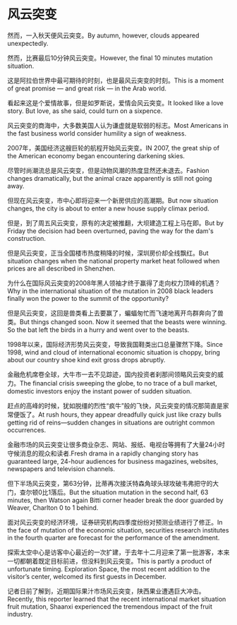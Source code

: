 # 风云突变

<p><span class="chinese">然而，一入秋天便风云突变。</span><span class="english">By autumn, however, clouds appeared unexpectedly.</span></p>

<p><span class="chinese">然而，比赛最后10分钟风云突变。</span><span class="english">However, the final 10 minutes mutation situation.</span></p>

<p><span class="chinese">这是阿拉伯世界中最可期待的时刻，也是最风云突变的时刻。</span><span class="english">This is a moment of great promise — and great risk — in the Arab world.</span></p>

<p><span class="chinese">看起来这是个爱情故事，但是如罗斯说，爱情会风云突变。</span><span class="english">It looked like a love story. But love, as she said, could turn on a sixpence.</span></p>

<p><span class="chinese">风云突变的商海中，大多数美国人认为谦虚就是软弱的标志。</span><span class="english">Most Americans in the fast business world consider humility a sign of weakness.</span></p>

<p><span class="chinese">2007年，美国经济这艘巨轮的航程开始风云突变。</span><span class="english">IN 2007, the great ship of the American economy began encountering darkening skies.</span></p>

<p><span class="chinese">尽管时尚潮流总是风云突变，但是动物风潮的热度显然还未退去。</span><span class="english">Fashion changes dramatically, but the animal craze apparently is still not going away.</span></p>

<p><span class="chinese">但现在风云突变，市中心即将迎来一个新房供应的高潮期。</span><span class="english">But now situation changes, the city is about to enter a new house supply climax period.</span></p>

<p><span class="chinese">但是，到了周五风云突变，原有的决定被推翻，大坝建造工程上马在即。</span><span class="english">But by Friday the decision had been overturned, paving the way for the dam's construction.</span></p>

<p><span class="chinese">但是风云突变，正当全国楼市热度稍降的时候，深圳房价却全线飘红。</span><span class="english">But situation changes when the national property market heat followed when prices are all described in Shenzhen.</span></p>

<p><span class="chinese">为什么在国际风云突变的2008年黑人领袖才终于赢得了走向权力顶峰的机遇？</span><span class="english">Why in the international situation of the mutation in 2008 black leaders finally won the power to the summit of the opportunity?</span></p>

<p><span class="chinese">但是风云突变，这回是兽类看上去要赢了，蝙蝠匆忙而飞速地离开鸟群奔向了兽类。</span><span class="english">But things changed soon. Now it seemed that the beasts were winning. So the bat left the birds in a hurry and went over to the beasts.</span></p>

<p><span class="chinese">1998年以来，国际经济形势风云突变，导致我国鞋类出口总量骤然下降。</span><span class="english">Since 1998, wind and cloud of international economic situation is choppy, bring about our country shoe kind exit gross drops abruptly.</span></p>

<p><span class="chinese">金融危机席卷全球，大牛市一去不见踪迹，国内投资者刹那间领略风云突变的威力。</span><span class="english">The financial crisis sweeping the globe, to no trace of a bull market, domestic investors enjoy the instant power of sudden situation.</span></p>

<p><span class="chinese">赶点的高峰的时候，犹如脱缰的烈性“疯牛”般的飞快，风云突变的情况那简直是家常便饭了。</span><span class="english">At rush hours, they appear dreadfully quick just like crazy bulls getting rid of reins—sudden changes in situations are outright common occurrences.</span></p>

<p><span class="chinese">金融市场的风云突变让很多商业杂志、网站、报纸、电视台等拥有了大量24小时守候消息的观众和读者.</span><span class="english">Fresh drama in a rapidly changing story has guaranteed large, 24-hour audiences for business magazines, websites, newspapers and television channels.</span></p>

<p><span class="chinese">但下半场风云突变，第63分钟，比蒂再次接沃特森角球头球攻破韦弗把守的大门，查尔顿0比1落后。</span><span class="english">But the situation mutation in the second half, 63 minutes, then Watson again Bitti corner header break the door guarded by Weaver, Charlton 0 to 1 behind.</span></p>

<p><span class="chinese">面对风云突变的经济环境，证券研究机构四季度纷纷对预测业绩进行了修正。</span><span class="english">In the face of mutation of the economic situation, securities research institutes in the fourth quarter are forecast for the performance of the amendment.</span></p>

<p><span class="chinese">探索太空中心是访客中心最近的一次扩建，于去年十二月迎来了第一批游客，本来一切都朝着既定目标前进，但没料到风云突变。</span><span class="english">This is partly a product of unfortunate timing. Exploration Space, the most recent addition to the visitor’s center, welcomed its first guests in December.</span></p>

<p><span class="chinese">记者日前了解到，近期国际果汁市场风云突变，陕西果业遭遇巨大冲击。</span><span class="english">Recently, this reporter learned that the recent international market situation fruit mutation, Shaanxi experienced the tremendous impact of the fruit industry.</span></p>


